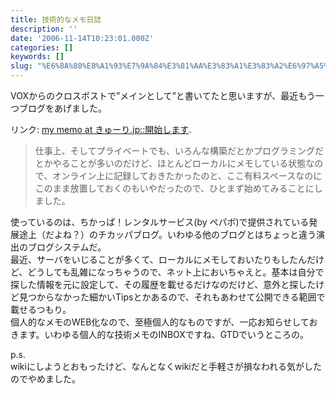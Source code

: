 ```yaml
---
title: 技術的なメモ日誌
description: ''
date: '2006-11-14T10:23:01.000Z'
categories: []
keywords: []
slug: "%E6%8A%80%E8%A1%93%E7%9A%84%E3%81%AA%E3%83%A1%E3%83%A2%E6%97%A5%E8%AA%8C"
---
```

VOXからのクロスポストで”メインとして”と書いてたと思いますが、最近もう一つブログをあげました。

リンク: [my memo at きゅーり.jp::開始します](http://web.qli.jp/?eid=1 "my memo at きゅーり.jp::開始します").

> 仕事上、そしてプライベートでも、いろんな構築だとかプログラミングだとかやることが多いのだけど、ほとんどローカルにメモしている状態なので、オンライン上に記録しておきたかったのと、ここ有料スペースなのにこのまま放置しておくのもいやだったので、ひとまず始めてみることにしました。

使っているのは、ちかっぱ！レンタルサービス(by ペパボ)で提供されている発展途上（だよね？）のチカッパブログ。いわゆる他のブログとはちょっと違う演出のブログシステムだ。  
最近、サーバをいじることが多くて、ローカルにメモしておいたりもしたんだけど、どうしても乱雑になっちゃうので、ネット上においちゃえと。基本は自分で探した情報を元に設定して、その履歴を載せるだけなのだけど、意外と探したけど見つからなかった細かいTipsとかあるので、それもあわせて公開できる範囲で載せるつもり。  
個人的なメモのWEB化なので、至極個人的なものですが、一応お知らせしておきます。いわゆる個人的な技術メモのINBOXですね、GTDでいうところの。

p.s.  
wikiにしようとおもったけど、なんとなくwikiだと手軽さが損なわれる気がしたのでやめました。